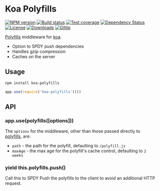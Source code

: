 
# Koa Polyfills

[![NPM version][npm-image]][npm-url]
[![Build status][travis-image]][travis-url]
[![Test coverage][coveralls-image]][coveralls-url]
[![Dependency Status][david-image]][david-url]
[![License][license-image]][license-url]
[![Downloads][downloads-image]][downloads-url]
[![Gittip][gittip-image]][gittip-url]

[Polyfills](https://github.com/polyfills/polyfills/) middleware for [koa](https://github.com/koajs/koa).

- Option to SPDY push dependencies
- Handles gzip compression
- Caches on the server

## Usage

```bash
npm install koa-polyfills
```

```js
app.use(require('koa-polyfills')())
```

## API

### app.use(polyfills([options]))

The `options` for the middleware, other than those passed directly to [polyfills](https://github.com/polyfills/polyfills/), are:

- `path` - the path for the polyfill, defaulting to `/polyfill.js`
- `maxAge` - the max age for the polyfill's cache control, defaulting to `2 weeks`

### yield this.polyfills.push()

Call this to SPDY Push the polyfills to the client to avoid an additional HTTP request.

[npm-image]: https://img.shields.io/npm/v/koa-polyfills.svg?style=flat-square
[npm-url]: https://npmjs.org/package/koa-polyfills
[github-tag]: http://img.shields.io/github/tag/polyfills/koa.svg?style=flat-square
[github-url]: https://github.com/polyfills/koa/tags
[travis-image]: https://img.shields.io/travis/polyfills/koa.svg?style=flat-square
[travis-url]: https://travis-ci.org/polyfills/koa
[coveralls-image]: https://img.shields.io/coveralls/polyfills/koa.svg?style=flat-square
[coveralls-url]: https://coveralls.io/r/polyfills/koa?branch=master
[david-image]: http://img.shields.io/david/polyfills/koa.svg?style=flat-square
[david-url]: https://david-dm.org/polyfills/koa
[license-image]: http://img.shields.io/npm/l/koa-polyfills.svg?style=flat-square
[license-url]: LICENSE
[downloads-image]: http://img.shields.io/npm/dm/koa-polyfills.svg?style=flat-square
[downloads-url]: https://npmjs.org/package/koa-polyfills
[gittip-image]: https://img.shields.io/gittip/jonathanong.svg?style=flat-square
[gittip-url]: https://www.gittip.com/jonathanong/
